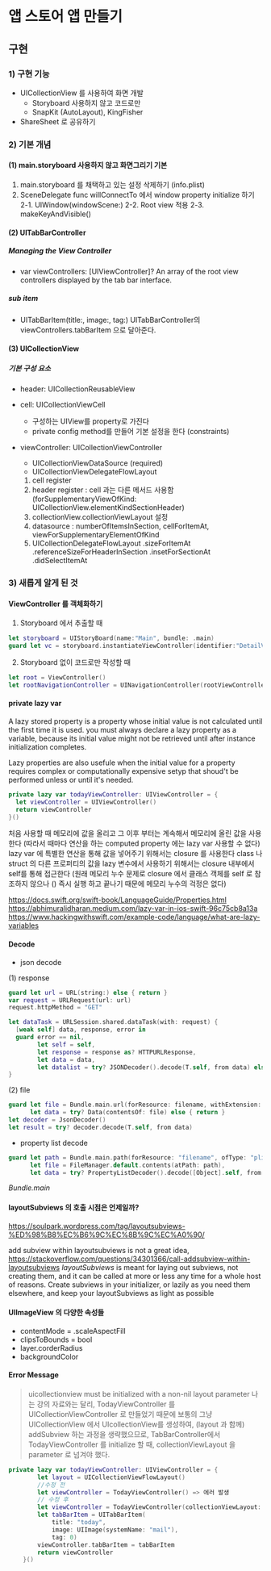 # 앱 스토어 앱 만들기

## 구현

### 1) 구현 기능

- UICollectionView 를 사용하여 화면 개발
  - Storyboard 사용하지 않고 코드로만
  - SnapKit (AutoLayout), KingFisher
- ShareSheet 로 공유하기

### 2) 기본 개념

#### (1) main.storyboard 사용하지 않고 화면그리기 기본

1. main.storyboard 를 채택하고 있는 설정 삭제하기 (info.plist)
2. SceneDelegate func willConnectTo 에서 window property initialize 하기
  2-1. UIWindow(windowScene:)
  2-2. Root view 적용
  2-3. makeKeyAndVisible()

#### (2) UITabBarController

##### Managing the View Controller

- var viewControllers: [UIViewController]?
An array of the root view controllers displayed by the tab bar interface.

##### sub item

- UITabBarItem(title:, image:, tag:)
UITabBarController의 viewControllers.tabBarItem 으로 달아준다.


#### (3) UICollectionView

##### 기본 구성 요소

- header: UICollectionReusableView
- cell: UICollectionViewCell
  - 구성하는 UIView를 property로 가진다
  - private config method를 만들어 기본 설정을 한다 (constraints)
- viewController: UICollectionViewController
  - UICollectionViewDataSource (required)
  - UICollectionViewDelegateFlowLayout

  1. cell register
  2. header register : cell 과는 다른 메서드 사용함 (forSupplementaryViewOfKind: UICollectionView.elementKindSectionHeader)
  3. collectionView.collectionViewLayout 설정
  4. datasource : numberOfItemsInSection, cellForItemAt, viewForSupplementaryElementOfKind 
  5. UICollectionDelegateFlowLayout
    .sizeForItemAt
    .referenceSizeForHeaderInSection
    .insetForSectionAt
    .didSelectItemAt

### 3) 새롭게 알게 된 것

#### ViewController 를 객체화하기

1) Storyboard 에서 추출할 때

```swift
let storyboard = UIStoryBoard(name:"Main", bundle: .main)
guard let vc = storyboard.instantiateViewController(identifier:"DetailViewController") as? DetailViewController else { return }
```

2) Storyboard 없이 코드로만 작성할 때

```swift
let root = ViewController()
let rootNavigationController = UINavigationController(rootViewController: root)
```

#### private lazy var

A lazy stored property is a property whose initial value is not calculated until the first time it is used. you must always declare a lazy property as a variable, because its initial value might not be retrieved until after instance initialization completes.

Lazy properties are also usefule when the initial value for a property requires complex or computationally expensive setyp that shoud't be performed unless or until it's needed.

```swift
private lazy var todayViewController: UIViewController = {
  let viewController = UIViewController()
  return viewController
}()
```

처음 사용할 때 메모리에 값을 올리고 그 이후 부터는 계속해서 메모리에 올린 값을 사용한다
(따라서 때마다 연산을 하는 computed property 에는 lazy var 사용할 수 없다)
lazy var 에 특별한 연산을 통해 값을 넣어주기 위해서는 closure 를 사용한다
class 나 struct 의 다른 프로퍼티의 값을 lazy 변수에서 사용하기 위해서는 closure 내부에서 self를 통해 접근한다
(원래 메모리 누수 문제로 closure 에서 클래스 객체를 self 로 참조하지 않으나 () 즉시 실행 하고 끝나기 때문에 메모리 누수의 걱정은 없다)

<https://docs.swift.org/swift-book/LanguageGuide/Properties.html>
<https://abhimuralidharan.medium.com/lazy-var-in-ios-swift-96c75cb8a13a>
<https://www.hackingwithswift.com/example-code/language/what-are-lazy-variables>


#### Decode

- json decode

(1) response

```swift
guard let url = URL(string:) else { return }
var request = URLRequest(url: url)
request.httpMethod = "GET"

let dataTask = URLSession.shared.dataTask(with: request) {
  [weak self] data, response, error in 
  guard error == nil,
        let self = self,
        let response = response as? HTTPURLResponse,
        let data = data,
        let datalist = try? JSONDecoder().decode(T.self, from data) else { return }
}
```

(2) file

```swift
guard let file = Bundle.main.url(forResource: filename, withExtension: nil),
      let data = try? Data(contentsOf: file) else { return }
let decoder = JsonDecoder()
let result = try? decoder.decode(T.self, from data)
```

- property list decode

```swift
guard let path = Bundle.main.path(forResource: "filename", ofType: "plist"),
      let file = FileManager.default.contents(atPath: path),
      let data = try? PropertyListDecoder().decode([Object].self, from:file) else { return }
```

*Bundle.main*

#### layoutSubviews 의 호출 시점은 언제일까?
<https://soulpark.wordpress.com/tag/layoutsubviews-%ED%98%B8%EC%B6%9C%EC%8B%9C%EC%A0%90/>

add subview within layoutsubviews is not a great idea, 
<https://stackoverflow.com/questions/34301366/call-addsubview-within-layoutsubviews>
*layoutSubviews* is meant for laying out subviews, not creating them, and it can be called at more or less any time for a whole host of reasons. 
Create subviews in your initializer, or lazily as you need them elsewhere,
and keep your layoutSubviews as light as possible

#### UIImageView 의 다양한 속성들

- contentMode = .scaleAspectFill
- clipsToBounds = bool
- layer.corderRadius
- backgroundColor

#### Error Message

> uicollectionview must be initialized with a non-nil layout parameter
나는 강의 자료와는 달리, TodayViewController 를 UICollectionViewController 로 만들었기 때문에 
보통의 그냥 UICollectionView 에서 UIcollectionView를 생성하여, (layout 과 함께) addSubview 하는 과정을 생략했으므로, TabBarController에서 TodayViewController 를 initialize 할 때, collectionViewLayout 을 parameter 로 넘겨야 했다.

```swift
private lazy var todayViewController: UIViewController = {
        let layout = UICollectionViewFlowLayout()
        //수정 전
        let viewController = TodayViewController() => 에러 발생
        // 수정 후
        let viewController = TodayViewController(collectionViewLayout: layout)
        let tabBarItem = UITabBarItem(
            title: "today",
            image: UIImage(systemName: "mail"),
            tag: 0)
        viewController.tabBarItem = tabBarItem
        return viewController
    }()
```
